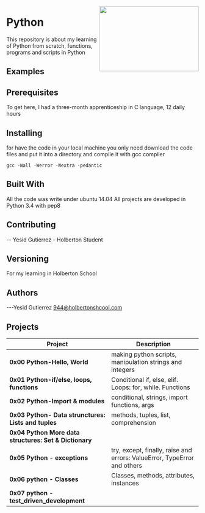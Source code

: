 <p>
<img width="260" height="170" src="https://davidjohncoleman.com/wp-djc/wp-content/uploads/2017/06/HBTN-Borderless-CMYK-Logo-Vertical-Color-Black@1200ppi-300x236.png" align="right" >
</p>





# Python
This repository is about my learning of Python from scratch, functions, programs and scripts in Python
                                                                                
## Examples                                                                     
                                                                                
## Prerequisites
To get here, I had a three-month apprenticeship  in C language, 12 daily hours

## Installing

for have the code in your local machine you only need download the code files and put it into a directory and compile it with gcc compiler 
```
gcc -Wall -Werror -Wextra -pedantic
```
## Built With

All the code was write under ubuntu 14.04
All projects are developed in Python 3.4 with pep8
## Contributing

-- Yesid Gutierrez - Holberton Student                                          

## Versioning

For my learning in Holberton School

## Authors

---Yesid Gutierrez  944@holbertonshcool.com                                    

## Projects

|           Project        |              Description                 |
| ------------------------ | ---------------------------------------- |
|**0x00 Python-Hello, World**  | making python scripts, manipulation strings and integers|
|**0x01 Python-if/else, loops, functions**  |Conditional if, else, elif. Loops: for, while. Functions |
|**0x02 Python-Import & modules**| conditional, strings, import functions, args|
|**0x03 Python- Data strunctures: Lists and tuples**| methods, tuples, list, comprehension|
|**0x04 Python More data structures: Set  & Dictionary**|
|**0x05 Python - exceptions**|try, except, finally, raise and errors: ValueError, TypeError and others|
|**0x06 python - Classes**| Classes, methods, attributes, instances|
|**0x07 python - test_driven_development**| 